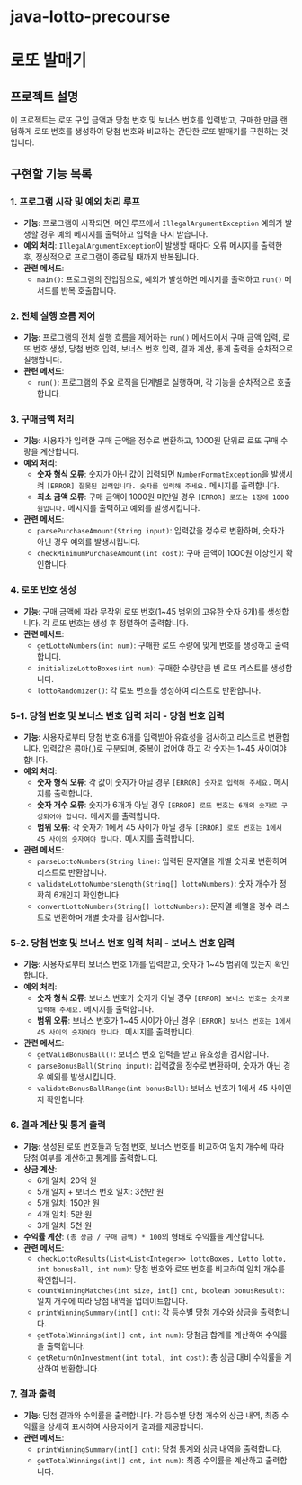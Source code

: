 # java-lotto-precourse

# 로또 발매기

## 프로젝트 설명
이 프로젝트는 로또 구입 금액과 당첨 번호 및 보너스 번호를 입력받고, 구매한 만큼 랜덤하게 로또 번호를 생성하여 당첨 번호와 비교하는 간단한 로또 발매기를 구현하는 것입니다.

## 구현할 기능 목록

### 1. 프로그램 시작 및 예외 처리 루프
- **기능**: 프로그램이 시작되면, 메인 루프에서 `IllegalArgumentException` 예외가 발생할 경우 예외 메시지를 출력하고 입력을 다시 받습니다.
- **예외 처리**: `IllegalArgumentException`이 발생할 때마다 오류 메시지를 출력한 후, 정상적으로 프로그램이 종료될 때까지 반복됩니다.
- **관련 메서드**:
  - `main()`: 프로그램의 진입점으로, 예외가 발생하면 메시지를 출력하고 `run()` 메서드를 반복 호출합니다.
  
### 2. 전체 실행 흐름 제어
- **기능**: 프로그램의 전체 실행 흐름을 제어하는 `run()` 메서드에서 구매 금액 입력, 로또 번호 생성, 당첨 번호 입력, 보너스 번호 입력, 결과 계산, 통계 출력을 순차적으로 실행합니다.
- **관련 메서드**:
  - `run()`: 프로그램의 주요 로직을 단계별로 실행하며, 각 기능을 순차적으로 호출합니다.

### 3. 구매금액 처리
- **기능**: 사용자가 입력한 구매 금액을 정수로 변환하고, 1000원 단위로 로또 구매 수량을 계산합니다.
- **예외 처리**:
  - **숫자 형식 오류**: 숫자가 아닌 값이 입력되면 `NumberFormatException`을 발생시켜 `[ERROR] 잘못된 입력입니다. 숫자를 입력해 주세요.` 메시지를 출력합니다.
  - **최소 금액 오류**: 구매 금액이 1000원 미만일 경우 `[ERROR] 로또는 1장에 1000원입니다.` 메시지를 출력하고 예외를 발생시킵니다.
- **관련 메서드**:
  - `parsePurchaseAmount(String input)`: 입력값을 정수로 변환하며, 숫자가 아닌 경우 예외를 발생시킵니다.
  - `checkMinimumPurchaseAmount(int cost)`: 구매 금액이 1000원 이상인지 확인합니다.

### 4. 로또 번호 생성
- **기능**: 구매 금액에 따라 무작위 로또 번호(1~45 범위의 고유한 숫자 6개)를 생성합니다. 각 로또 번호는 생성 후 정렬하여 출력합니다.
- **관련 메서드**:
  - `getLottoNumbers(int num)`: 구매한 로또 수량에 맞게 번호를 생성하고 출력합니다.
  - `initializeLottoBoxes(int num)`: 구매한 수량만큼 빈 로또 리스트를 생성합니다.
  - `lottoRandomizer()`: 각 로또 번호를 생성하여 리스트로 반환합니다.

### 5-1. 당첨 번호 및 보너스 번호 입력 처리 - 당첨 번호 입력
- **기능**: 사용자로부터 당첨 번호 6개를 입력받아 유효성을 검사하고 리스트로 변환합니다. 입력값은 콤마(,)로 구분되며, 중복이 없어야 하고 각 숫자는 1~45 사이여야 합니다.
- **예외 처리**:
  - **숫자 형식 오류**: 각 값이 숫자가 아닐 경우 `[ERROR] 숫자로 입력해 주세요.` 메시지를 출력합니다.
  - **숫자 개수 오류**: 숫자가 6개가 아닐 경우 `[ERROR] 로또 번호는 6개의 숫자로 구성되어야 합니다.` 메시지를 출력합니다.
  - **범위 오류**: 각 숫자가 1에서 45 사이가 아닐 경우 `[ERROR] 로또 번호는 1에서 45 사이의 숫자여야 합니다.` 메시지를 출력합니다.
- **관련 메서드**:
  - `parseLottoNumbers(String line)`: 입력된 문자열을 개별 숫자로 변환하여 리스트로 반환합니다.
  - `validateLottoNumbersLength(String[] lottoNumbers)`: 숫자 개수가 정확히 6개인지 확인합니다.
  - `convertLottoNumbers(String[] lottoNumbers)`: 문자열 배열을 정수 리스트로 변환하며 개별 숫자를 검사합니다.

### 5-2. 당첨 번호 및 보너스 번호 입력 처리 - 보너스 번호 입력
- **기능**: 사용자로부터 보너스 번호 1개를 입력받고, 숫자가 1~45 범위에 있는지 확인합니다.
- **예외 처리**:
  - **숫자 형식 오류**: 보너스 번호가 숫자가 아닐 경우 `[ERROR] 보너스 번호는 숫자로 입력해 주세요.` 메시지를 출력합니다.
  - **범위 오류**: 보너스 번호가 1~45 사이가 아닌 경우 `[ERROR] 보너스 번호는 1에서 45 사이의 숫자여야 합니다.` 메시지를 출력합니다.
- **관련 메서드**:
  - `getValidBonusBall()`: 보너스 번호 입력을 받고 유효성을 검사합니다.
  - `parseBonusBall(String input)`: 입력값을 정수로 변환하며, 숫자가 아닌 경우 예외를 발생시킵니다.
  - `validateBonusBallRange(int bonusBall)`: 보너스 번호가 1에서 45 사이인지 확인합니다.

### 6. 결과 계산 및 통계 출력
- **기능**: 생성된 로또 번호들과 당첨 번호, 보너스 번호를 비교하여 일치 개수에 따라 당첨 여부를 계산하고 통계를 출력합니다.
- **상금 계산**:
  - 6개 일치: 20억 원
  - 5개 일치 + 보너스 번호 일치: 3천만 원
  - 5개 일치: 150만 원
  - 4개 일치: 5만 원
  - 3개 일치: 5천 원
- **수익률 계산**: `(총 상금 / 구매 금액) * 100`의 형태로 수익률을 계산합니다.
- **관련 메서드**:
  - `checkLottoResults(List<List<Integer>> lottoBoxes, Lotto lotto, int bonusBall, int num)`: 당첨 번호와 로또 번호를 비교하여 일치 개수를 확인합니다.
  - `countWinningMatches(int size, int[] cnt, boolean bonusResult)`: 일치 개수에 따라 당첨 내역을 업데이트합니다.
  - `printWinningSummary(int[] cnt)`: 각 등수별 당첨 개수와 상금을 출력합니다.
  - `getTotalWinnings(int[] cnt, int num)`: 당첨금 합계를 계산하여 수익률을 출력합니다.
  - `getReturnOnInvestment(int total, int cost)`: 총 상금 대비 수익률을 계산하여 반환합니다.

### 7. 결과 출력
- **기능**: 당첨 결과와 수익률을 출력합니다. 각 등수별 당첨 개수와 상금 내역, 최종 수익률을 상세히 표시하여 사용자에게 결과를 제공합니다.
- **관련 메서드**:
  - `printWinningSummary(int[] cnt)`: 당첨 통계와 상금 내역을 출력합니다.
  - `getTotalWinnings(int[] cnt, int num)`: 최종 수익률을 계산하고 출력합니다.
